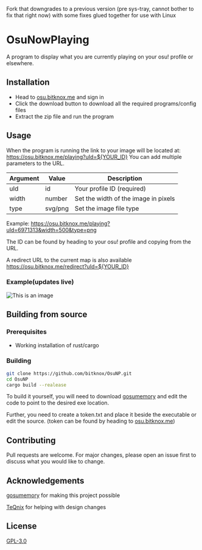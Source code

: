 Fork that downgrades to a previous version (pre sys-tray, cannot bother to fix that right now) with some fixes glued together for use with Linux

# OsuNowPlaying

A program to display what you are currently playing on your osu! profile or elsewhere.

## Installation

- Head to [osu.bitknox.me](https://osu.bitknox.me) and sign in
- Click the download button to download all the required programs/config files
- Extract the zip file and run the program

## Usage

When the program is running the link to your image will be located at: <https://osu.bitknox.me/playing?uId=${YOUR_ID}>
You can add multiple parameters to the URL.

| Argument | Value | Description |
| --- | --- | --- |
| uId | id | Your profile ID (required) |
| width | number | Set the width of the image in pixels |
| type | svg/png | Set the image file type |

Example: <https://osu.bitknox.me/playing?uId=6971313&width=500&type=png>

The ID can be found by heading to your osu! profile and copying from the URL.

A redirect URL to the current map is also available <https://osu.bitknox.me/redirect?uId=${YOUR_ID}>
### Example(updates live)

![This is an image](https://osu.bitknox.me/playing?uId=6971313)

## Building from source

### Prerequisites

- Working installation of rust/cargo

### Building

```bash
git clone https://github.com/bitknox/OsuNP.git
cd OsuNP
cargo build --realease 
```

To build it yourself, you will need to download [gosumemory](https://github.com/l3lackShark/gosumemory) and edit the code to point to the desired exe location.

Further, you need to create a token.txt and place it beside the executable or edit the source. (token can be found by heading to [osu.bitknox.me](https://osu.bitknox.me))

## Contributing

Pull requests are welcome. For major changes, please open an issue first
to discuss what you would like to change.

## Acknowledgements

[gosumemory](https://github.com/l3lackShark/gosumemory) for making this project possible

[TeQnix](https://github.com/TeQnix) for helping with design changes

## License

[GPL-3.0](https://www.gnu.org/licenses/gpl-3.0.html)
